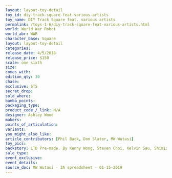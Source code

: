 ```yaml
---
layout: layout-toy-detail 
toy_id: diy-track-square-feat-various-artists
toy_name: DIY Track Square feat. various artists
permalink: /toys-1-6/diy-track-square-feat-various-artists.html
world: World War Robot
world_abr: WWR
character_base: Square
layout: layout-toy-detail
categories: 
release_date: 4/5/2018
release_price: $150 
scale: one sixth
size: 
comes_with: 
edition_qty: 30
chase: 
exclusive: STS
secret_drop: 
sold_where: 
bamba_points: 
packaging_type: 
product_code_/_link: N/A
designer: Ashley Wood
makers: 
points_of_articulation: 
variants: 
you_might_also_like: 
article_contributors: [Phil Back, Don Slater, MW Wutasi]
toy_pics: 
backstory: LTD Pre-made. By Kenny Wong, Steven Choi, Kelvin Sau, Shimizu Eiichi and Shimoguchi Tomohiro,  Huang-Jia Wei, Zao Dao
sale_type: 
event_exclusive: 
event_details: 
source_doc: MW Wutasi - 3A spreadsheet - 01-15-2019
---
```

